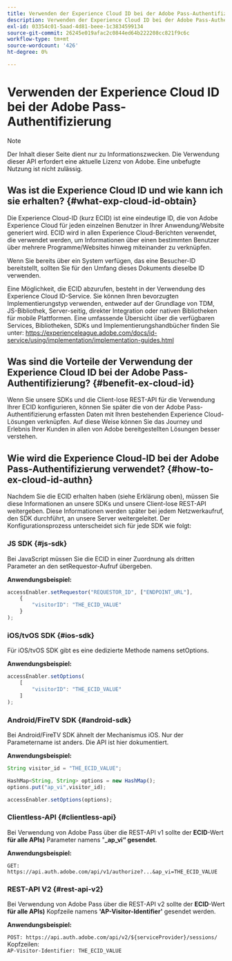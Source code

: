 ```yaml
---
title: Verwenden der Experience Cloud ID bei der Adobe Pass-Authentifizierung
description: Verwenden der Experience Cloud ID bei der Adobe Pass-Authentifizierung
exl-id: 03354c01-5aad-4d81-beee-1c3834599134
source-git-commit: 26245e019afac2c0844ed64b222208cc821f9c6c
workflow-type: tm+mt
source-wordcount: '426'
ht-degree: 0%

---
```


# Verwenden der Experience Cloud ID bei der Adobe Pass-Authentifizierung

>[!NOTE]
>
>Der Inhalt dieser Seite dient nur zu Informationszwecken. Die Verwendung dieser API erfordert eine aktuelle Lizenz von Adobe. Eine unbefugte Nutzung ist nicht zulässig.

## Was ist die Experience Cloud ID und wie kann ich sie erhalten? {#what-exp-cloud-id-obtain}

Die Experience Cloud-ID (kurz ECID) ist eine eindeutige ID, die von Adobe Experience Cloud für jeden einzelnen Benutzer in Ihrer Anwendung/Website generiert wird. ECID wird in allen Experience Cloud-Berichten verwendet, die verwendet werden, um Informationen über einen bestimmten Benutzer über mehrere Programme/Websites hinweg miteinander zu verknüpfen.

Wenn Sie bereits über ein System verfügen, das eine Besucher-ID bereitstellt, sollten Sie für den Umfang dieses Dokuments dieselbe ID verwenden.

Eine Möglichkeit, die ECID abzurufen, besteht in der Verwendung des Experience Cloud ID-Service. Sie können Ihren bevorzugten Implementierungstyp verwenden, entweder auf der Grundlage von TDM, JS-Bibliothek, Server-seitig, direkter Integration oder nativen Bibliotheken für mobile Plattformen. Eine umfassende Übersicht über die verfügbaren Services, Bibliotheken, SDKs und Implementierungshandbücher finden Sie unter: <https://experienceleague.adobe.com/docs/id-service/using/implementation/implementation-guides.html>

## Was sind die Vorteile der Verwendung der Experience Cloud ID bei der Adobe Pass-Authentifizierung? {#benefit-ex-cloud-id}

Wenn Sie unsere SDKs und die Client-lose REST-API für die Verwendung Ihrer ECID konfigurieren, können Sie später die von der Adobe Pass-Authentifizierung erfassten Daten mit Ihren bestehenden Experience Cloud-Lösungen verknüpfen. Auf diese Weise können Sie das Journey und Erlebnis Ihrer Kunden in allen von Adobe bereitgestellten Lösungen besser verstehen.

## Wie wird die Experience Cloud-ID bei der Adobe Pass-Authentifizierung verwendet? {#how-to-ex-cloud-id-authn}

Nachdem Sie die ECID erhalten haben (siehe Erklärung oben), müssen Sie diese Informationen an unsere SDKs und unsere Client-lose REST-API weitergeben. Diese Informationen werden später bei jedem Netzwerkaufruf, den SDK durchführt, an unsere Server weitergeleitet. Der Konfigurationsprozess unterscheidet sich für jede SDK wie folgt:

### JS SDK {#js-sdk}

Bei JavaScript müssen Sie die ECID in einer Zuordnung als dritten Parameter an den setRequestor-Aufruf übergeben.

**Anwendungsbeispiel:**

```JavaScript
accessEnabler.setRequestor("REQUESTOR_ID", ["ENDPOINT_URL"],
    {
        "visitorID": "THE_ECID_VALUE"
    }
);
```

### iOS/tvOS SDK {#ios-sdk}

Für iOS/tvOS SDK gibt es eine dedizierte Methode namens setOptions.

**Anwendungsbeispiel:**

```JavaScript
accessEnabler.setOptions(
    [
        "visitorID": "THE_ECID_VALUE"
    ]
);
```

### Android/FireTV SDK {#android-sdk}

Bei Android/FireTV SDK ähnelt der Mechanismus iOS. Nur der Parametername ist anders. Die API ist hier dokumentiert.

**Anwendungsbeispiel:**

```JavaScript
String visitor_id = "THE_ECID_VALUE";

HashMap<String, String> options = new HashMap();
options.put("ap_vi",visitor_id);

accessEnabler.setOptions(options);
```

### Clientless-API {#clientless-api}

Bei Verwendung von Adobe Pass über die REST-API v1 sollte der **ECID**-Wert **für alle APIs)** Parameter namens &quot;**_ap_vi“ gesendet**.

**Anwendungsbeispiel:**

`GET: https://api.auth.adobe.com/api/v1/authorize?...&ap_vi=THE_ECID_VALUE`

### REST-API V2 {#rest-api-v2}

Bei Verwendung von Adobe Pass über die REST-API v2 sollte der **ECID**-Wert **für alle APIs)** Kopfzeile namens **&#39;AP-Visitor-Identifier&#39;** gesendet werden.

**Anwendungsbeispiel:**

`POST: https://api.auth.adobe.com/api/v2/${serviceProvider}/sessions/`\
Kopfzeilen:\
`AP-Visitor-Identifier: THE_ECID_VALUE`


